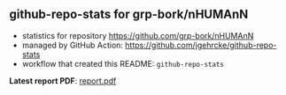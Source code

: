 ## github-repo-stats for grp-bork/nHUMAnN

- statistics for repository https://github.com/grp-bork/nHUMAnN
- managed by GitHub Action: https://github.com/jgehrcke/github-repo-stats
- workflow that created this README: `github-repo-stats`

**Latest report PDF**: [report.pdf](https://github.com/grp-bork/nHUMAnN/raw/github-repo-stats/grp-bork/nHUMAnN/latest-report/report.pdf)

